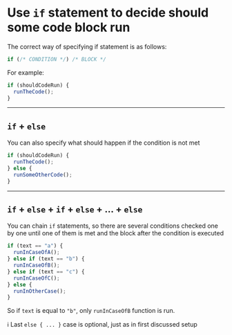 # Use `if` statement to decide should some code block run

The correct way of specifying if statement is as follows:

```javascript
if (/* CONDITION */) /* BLOCK */
```

For example:

```javascript
if (shouldCodeRun) {
  runTheCode();
}
```

---

## `if` + `else`

You can also specify what should happen if the condition is not met

```javascript
if (shouldCodeRun) {
  runTheCode();
} else {
  runSomeOtherCode();
}
```

---

## `if` + `else` + `if` + `else` + ... + `else`

You can chain `if` statements, so there are several conditions checked one by one until one of them is met and the block after the condition is executed

```javascript
if (text == "a") {
  runInCaseOfA();
} else if (text == "b") {
  runInCaseOfB();
} else if (text == "c") {
  runInCaseOfC();
} else {
  runInOtherCase();
}
```

So if `text` is equal to `"b"`, only `runInCaseOfB` function is run.

ℹ️ Last `else { ... }` case is optional, just as in first discussed setup
